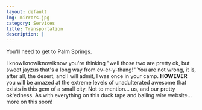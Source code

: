 ```yaml
---
layout: default
img: mirrors.jpg
category: Services
title: Transportation
description: |
---
```



You'll need to get to Palm Springs.   


I knowIknowIknowIknow you're thinking "well those two are pretty ok, but sweet jayzus that's a long way from ev-er-y-thang!"  You are not wrong, it is, after all, the desert, and I will admit, I was once in your camp.  **HOWEVER** you will be amazed at the extreme levels of unadulterated awesome that exists in this gem of a small city.  Not to mention... us, and our pretty ok'edness.  As with everything on this duck tape and bailing wire website... more on this soon!
